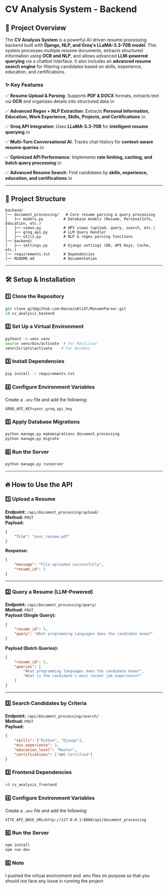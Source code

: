 # CV Analysis System - Backend

## 🚀 Project Overview
The **CV Analysis System** is a powerful AI-driven resume processing backend built with **Django, NLP, and Groq's LLaMA-3.3-70B model**. This system processes multiple resume documents, extracts structured information using **OCR and NLP**, and allows advanced **LLM-powered querying** via a chatbot interface. It also includes an **advanced resume search engine** for filtering candidates based on skills, experience, education, and certifications.

### ✨ **Key Features**
✅ **Resume Upload & Parsing**: Supports **PDF & DOCX** formats, extracts text via **OCR** and organizes details into structured data.\n

✅ **Advanced Regex + NLP Extraction**: Extracts **Personal Information, Education, Work Experience, Skills, Projects, and Certifications**.\n

✅ **Groq API Integration**: Uses **LLaMA-3.3-70B** for **intelligent resume querying**.\n

✅ **Multi-Turn Conversational AI**: Tracks chat history for **context-aware resume queries**.\n

✅ **Optimized API Performance**: Implements **rate limiting, caching, and batch query processing**.\n

✅ **Advanced Resume Search**: Find candidates by **skills, experience, education, and certifications**.\n

---

## 📂 **Project Structure**
```
backend/
│── document_processing/   # Core resume parsing & query processing
│   ├── models.py         # Database models (Resume, PersonalInfo, Education, etc.)
│   ├── views.py          # API views (upload, query, search, etc.)
│   ├── groq_api.py       # LLM Query Handler
│   ├── utils.py          # NLP & regex parsing functions
│── backend/
│   ├── settings.py       # Django settings (DB, API Keys, Cache, etc.)
│── requirements.txt      # Dependencies
│── README.md             # Documentation
```

---

## 🛠 **Setup & Installation**
### **1️⃣ Clone the Repository**
```bash
git clone git@github.com:HasnainAli47/ResumeParser.git
cd cv_analysis_backend
```

### **2️⃣ Set Up a Virtual Environment**
```bash
python3 -m venv venv
source venv/bin/activate  # For Mac/Linux
venv\Scripts\activate    # For Windows
```

### **3️⃣ Install Dependencies**
```bash
pip install -r requirements.txt
```

### **4️⃣ Configure Environment Variables**
Create a `.env` file and add the following:
```env
GROQ_API_KEY=your_groq_api_key
```

### **5️⃣ Apply Database Migrations**
```bash
python manage.py makemigrations document_processing
python manage.py migrate
```

### **6️⃣ Run the Server**
```bash
python manage.py runserver
```

---

## 🔥 **How to Use the API**
### **1️⃣ Upload a Resume**
**Endpoint:** `/api/document_processing/upload/`  
**Method:** `POST`  
**Payload:**
```json
{
    "file": "your_resume.pdf"
}
```
**Response:**
```json
{
    "message": "File uploaded successfully",
    "resume_id": 5
}
```

---

### **2️⃣ Query a Resume (LLM-Powered)**
**Endpoint:** `/api/document_processing/query/`  
**Method:** `POST`  
**Payload (Single Query):**
```json
{
    "resume_id": 5,
    "query": "What programming languages does the candidate know?"
}
```
**Payload (Batch Queries):**
```json
{
    "resume_id": 5,
    "queries": [
        "What programming languages does the candidate know?",
        "What is the candidate's most recent job experience?"
    ]
}
```

---

### **3️⃣ Search Candidates by Criteria**
**Endpoint:** `/api/document_processing/search/`  
**Method:** `POST`  
**Payload:**
```json
{
    "skills": ["Python", "Django"],
    "min_experience": 3,
    "education_level": "Master",
    "certifications": ["AWS Certified"]
}
```



### **3️⃣ Frontend Dependencies**
```bash
cd cv_analysis_frontend
```

### **4️⃣ Configure Environment Variables**
Create a `.env` file and add the following:
```env
VITE_API_BASE_URL=http://127.0.0.1:8000/api/document_processing
```

### **6️⃣ Run the Server**
```bash
npm install
npm run dev
```

### **6️⃣ Note**
I pushed the virtual environment and .env files on purpose so that you should not face any issue in running the project
